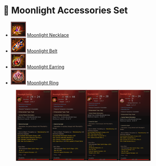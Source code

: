 # 🌙 Moonlight Accessories Set

* ![](../../../.gitbook/assets/neck.png) [Moonlight Necklace](moonlight-necklace.md)
* ![](<../../../.gitbook/assets/belt (1).png>) [Moonlight Belt](moonlight-belt.md)
* ![](../../../.gitbook/assets/earring.png) [Moonlight Earring](moonlight-earring.md)
* ![](../../../.gitbook/assets/ring.png) [Moonlight Ring](moonlight-ring.md)



<figure><img src="../../../.gitbook/assets/moonlight9.png" alt=""><figcaption></figcaption></figure>
